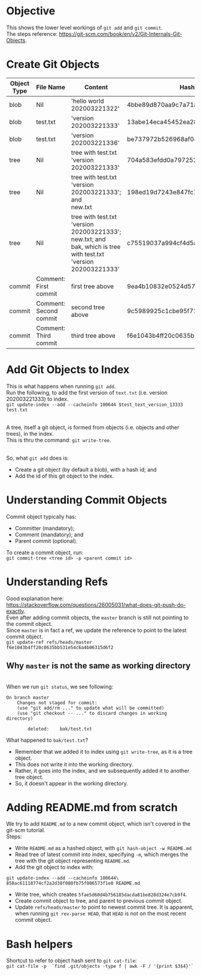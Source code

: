 # Objective
This shows the lower level workings of `git add` and `git commit`.
<br />The steps reference: https://git-scm.com/book/en/v2/Git-Internals-Git-Objects.

# Create Git Objects

|Object Type|File Name |Content                   |Hash-object ID                          |
|------|----------|--------------------------|----------------------------------------|
|blob |Nil       |'hello world 202003221322'|4bbe89d870aa9c7a71a9b98cbf27ba638ba8ec1a|
|blob |test.txt  |'version 202003221333'    |13abe14eca45452ea289011048260ed4c6cc6b5a|
|blob |test.txt  |'version 202003221336'    |be737972b526968af04594872f1f8f1e9afd6ee6|
|tree |Nil |tree with test.txt 'version 202003221333' |704a583efdd0a797252d2e999f6714204cfb42dd|
|tree |Nil|tree with test.txt 'version 202003221333'; and <br />new.txt|198ed19d7243e847fc76a0629526aa702bb0f6bf|
|tree |Nil |tree with test.txt 'version 202003221333'; <br /> new.txt; and <br />bak, which is tree with test.txt 'version 202003221333' |c75519037a994cf4d5a96f69a9651ec2105c3cc2|
|commit |Comment: First commit |first tree above |9ea4b10832e0524d5758775c9859ca16383bd30f|
|commit |Comment: Second commit |second tree above |9c5989925c1cbe95f7148e28ddd49e04b3573f83|
|commit |Comment: Third commit |third tree above |f6e1043b4ff20c0635bb531e54c6a4b06315d6f2|

# Add Git Objects to Index
This is what happens when running `git add`.
<br /> Run the following, to add the first version of `text.txt` (i.e. version 202003221333) to index.
<br />`git update-index --add --cacheinfo 100644 $test_text_version_13333 test.txt`

<br />A tree, itself a git object, is formed from objects (i.e. objects and other trees), in the index.
<br />This is thru the command: `git write-tree`.

<br/>So, what `git add` does is:
- Create a git object (by default a blob), with a hash id; and
- Add the id of this git object to the index.

# Understanding Commit Objects
Commit object typically has:
- Committer (mandatory);
- Comment (mandatory); and
- Parent commit (optional).

To create a commit object, run:
<br />`git commit-tree <tree id> -p <parent commit id>`

# Understanding Refs
Good explanation here: https://stackoverflow.com/questions/26005031/what-does-git-push-do-exactly.
<br />Even after adding commit objects, the `master` branch is still not pointing to the commit object.
<br />Since `master` is in fact a ref, we update the reference to point to the latest commit object.
<br /> `git update-ref refs/heads/master f6e1043b4ff20c0635bb531e54c6a4b06315d6f2`

## Why `master` is not the same as working directory
<br />When we run `git status`, we see following:
<pre><code>On branch master
    Changes not staged for commit:
    (use "git add/rm <file>..." to update what will be committed)
    (use "git checkout -- <file>..." to discard changes in working directory)
        
        deleted:    bak/test.txt
</code></pre>
What happened to `bak/test.txt`?
- Remember that we added it to index using `git write-tree`, as it is a tree object.
- This does not write it into the working directory.
- Rather, it goes into the index, and we subsequently added it to another tree object.
- So, it doesn't appear in the working directory.

# Adding README.md from scratch
We try to add `README.md` to a new commit object, which isn't covered in the git-scm tutorial.
<br />Steps:
- Write `README.md` as a hashed object, with `git hash-object -w README.md`
- Read tree of latest commit into index, specifying `-m`, which merges the tree with the git object representing `README.md`.
- Add the git object to index with:
<pre><code>git update-index --add --cacheinfo 100644\
850ac61118774cf2a2d38f080fb75f006573f1e0 README.md</pre></code>
- Write tree, which creates `5fae5d60d4b756185dacda81be828d324e7cb9f4`.
- Create commit object to tree, and parent to previous commit object.
- Update `refs/heads/master` to point to newest commit tree. It is apparent, when running `git rev-parse HEAD`, that `HEAD` is not on the most recent commit object.

# Bash helpers
Shortcut to refer to object hash sent to `git cat-file`:
<br /> ``git cat-file -p  `find .git/objects -type f | awk -F / '{print $3$4}'` ``

